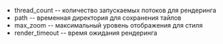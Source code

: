 * thread_count -- количество запускаемых потоков для рендеринга
* path -- временная директория для сохранения тайлов
* max_zoom -- максимальный уровень отображения для стиля
* render_timeout -- время ожидания рендеринга
